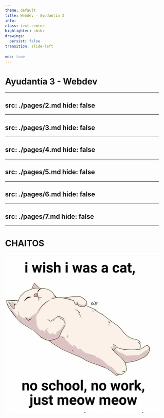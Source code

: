 ```yaml
---
theme: default
title: Webdev - Ayudantia 3
info:
class: text-center
highlighter: shiki
drawings:
  persist: false
transition: slide-left

mdc: true
---
```


# Ayudantía 3 - Webdev

---
src: ./pages/2.md
hide: false
---

---
src: ./pages/3.md
hide: false
---

---
src: ./pages/4.md
hide: false
---

---
src: ./pages/5.md
hide: false
---

---
src: ./pages/6.md
hide: false
---


---
src: ./pages/7.md
hide: false
---

---

# CHAITOS


<img src='/assets/images/meow.webp' class='h-2/3 mx-auto' />


